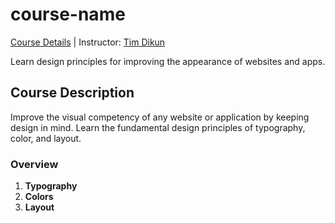 # course-name
[Course Details](https://www.codeschool.com/courses/fundamentals-of-design) | Instructor: [Tim Dikun](http://twitter.com/tdikun)

Learn design principles for improving the appearance of websites and apps.

## Course Description
Improve the visual competency of any website or application by keeping design in mind. Learn the fundamental design principles of typography, color, and layout.

### Overview
1. **Typography**
2. **Colors**
3. **Layout**
